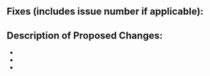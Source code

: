 ## Fixes (includes issue number if applicable):

## Description of Proposed Changes:  
  -  
  -  
  -  
